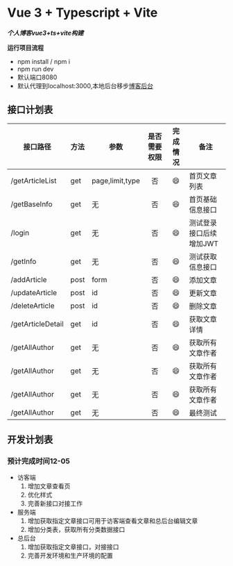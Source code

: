 # Vue 3 + Typescript + Vite

***个人博客vue3+ts+vite构建***

**运行项目流程**
- npm install / npm i
- npm run dev
- 默认端口8080
- 默认代理到localhost:3000,本地后台移步[博客后台](https://github.com/Aliuyanfeng/express-blog)

## 接口计划表
|接口路径|方法|参数|是否需要权限|完成情况|备注|
--------|----|---|:----:|:------:|----------|
|/getArticleList|get|page,limit,type|否|😄|首页文章列表
|/getBaseInfo|get|无|否|😄|首页基础信息接口
|/login|get|无|否|😄|测试登录接口后续增加JWT
|/getInfo|get|无|否|😄|测试获取信息接口
|/addArticle|post|form|否|😄|添加文章
|/updateArticle|post|id|否|😄|更新文章
|/deleteArticle|post|id|否|😄|删除文章
|/getArticleDetail|get|id|否|😄|获取文章详情
|/getAllAuthor|get|无|否|😄|获取所有文章作者
|/getAllAuthor|get|无|否|😄|获取所有文章作者
|/getAllAuthor|get|无|否|😄|获取所有文章作者
|/getAllAuthor|get|无|否|😄|最终测试



## 开发计划表
### 预计完成时间12-05
- 访客端
    1. 增加文章查看页 
    2. 优化样式
    3. 完善新接口对接工作
- 服务端
    1. 增加获取指定文章接口可用于访客端查看文章和总后台编辑文章
    2. 增加分类表，获取所有分类数据接口
- 总后台
    1. 增加获取指定文章接口，对接接口
    2. 完善开发环境和生产环境的配置







